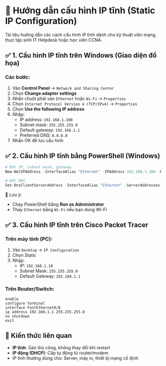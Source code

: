 # 📡 Hướng dẫn cấu hình IP tĩnh (Static IP Configuration)

Tài liệu hướng dẫn các cách cấu hình IP tĩnh dành cho kỹ thuật viên mạng, thực tập sinh IT Helpdesk hoặc học viên CCNA.

## ✅ 1. Cấu hình IP tĩnh trên Windows (Giao diện đồ họa)

### Các bước:
1. Vào **Control Panel** → `Network and Sharing Center`  
2. Chọn **Change adapter settings**  
3. Nhấn chuột phải vào `Ethernet` hoặc `Wi-Fi` → `Properties`  
4. Chọn `Internet Protocol Version 4 (TCP/IPv4)` → `Properties`  
5. Chọn **Use the following IP address**  
6. Nhập:  
   - IP address: `192.168.1.100`  
   - Subnet mask: `255.255.255.0`  
   - Default gateway: `192.168.1.1`  
   - Preferred DNS: `8.8.8.8`  
7. Nhấn OK để lưu cấu hình

## ✅ 2. Cấu hình IP tĩnh bằng PowerShell (Windows)

```powershell
# Đặt IP, subnet mask, gateway
New-NetIPAddress -InterfaceAlias "Ethernet" -IPAddress 192.168.1.100 -PrefixLength 24 -DefaultGateway 192.168.1.1

# Đặt DNS
Set-DnsClientServerAddress -InterfaceAlias "Ethernet" -ServerAddresses ("8.8.8.8", "1.1.1.1")
```

📌 Lưu ý:
- Chạy PowerShell bằng **Run as Administrator**
- Thay `Ethernet` bằng `Wi-Fi` nếu bạn dùng Wi-Fi

## ✅ 3. Cấu hình IP tĩnh trên Cisco Packet Tracer

### Trên máy tính (PC):
1. Vào `Desktop` → `IP Configuration`  
2. Chọn Static  
3. Nhập:  
   - IP: `192.168.1.10`  
   - Subnet Mask: `255.255.255.0`  
   - Default Gateway: `192.168.1.1`

### Trên Router/Switch:
```plaintext
enable
configure terminal
interface FastEthernet0/0
ip address 192.168.1.1 255.255.255.0
no shutdown
exit
```

## 🧠 Kiến thức liên quan

- **IP tĩnh**: Gán thủ công, không thay đổi khi restart  
- **IP động (DHCP)**: Cấp tự động từ router/modem  
- IP tĩnh thường dùng cho: Server, máy in, thiết bị mạng cố định
